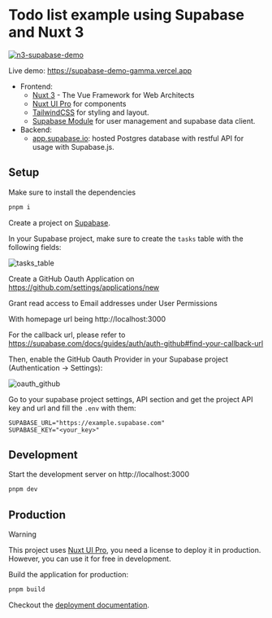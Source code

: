 # Todo list example using Supabase and Nuxt 3

[![n3-supabase-demo](https://supabase-demo-gamma.vercel.app/demo.png)](https://supabase-demo-gamma.vercel.app)

Live demo: https://supabase-demo-gamma.vercel.app

- Frontend:
  - [Nuxt 3](https://nuxt.com/) - The Vue Framework for Web Architects
  - [Nuxt UI Pro](https://ui.nuxt.com/) for components
  - [TailwindCSS](https://tailwindcss.com/) for styling and layout.
  - [Supabase Module](https://github.com/nuxt-modules/supabase) for user management and supabase data client.
- Backend:
  - [app.supabase.io](https://app.supabase.com/): hosted Postgres database with restful API for usage with Supabase.js.

## Setup

Make sure to install the dependencies

```bash
pnpm i
```

Create a project on [Supabase](https://supabase.com).

In your Supabase project, make sure to create the `tasks` table with the following fields:

![tasks_table](https://user-images.githubusercontent.com/7290030/159882068-c88b96da-6e2f-4d9b-8523-4a4270b1b05e.png)

Create a GitHub Oauth Application on https://github.com/settings/applications/new

Grant read access to Email addresses under User Permissions

With homepage url being http://localhost:3000

For the callback url, please refer to https://supabase.com/docs/guides/auth/auth-github#find-your-callback-url

Then, enable the GitHub Oauth Provider in your Supabase project (Authentication -> Settings):

![oauth_github](https://user-images.githubusercontent.com/904724/160397056-53099b19-1673-402d-86a2-4c18618a6ab3.png)

Go to your supabase project settings, API section and get the project API key and url and fill the `.env` with them:

```
SUPABASE_URL="https://example.supabase.com"
SUPABASE_KEY="<your_key>"
```

## Development

Start the development server on http://localhost:3000

```bash
pnpm dev
```

## Production

> [!WARNING]
> This project uses [Nuxt UI Pro](https://ui.nuxt.com/pro), you need a license to deploy it in production. However, you can use it for free in development.

Build the application for production:

```bash
pnpm build
```

Checkout the [deployment documentation](https://nuxt.com/deploy).

